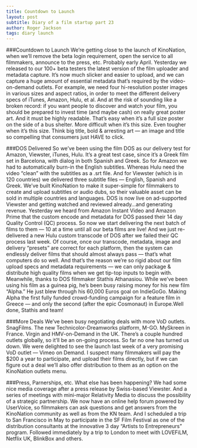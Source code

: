 ```yaml
---
title: Countdown to Launch
layout: post
subtitle: Diary of a film startup part 23
author: Roger Jackson
tags: diary launch
---
```

###Countdown to Launch
We’re getting close to the launch of KinoNation, when we’ll remove the beta login requirement, open the service to all filmmakers, announce to the press, etc. Probably early April. Yesterday we released to our 100+ beta testers the latest version of the film uploader and metadata capture. It’s now much slicker and easier to upload, and we can capture a huge amount of essential metadata that’s required by the video-on-demand outlets. For example, we need four hi-resolution poster images in various sizes and aspect ratios, in order to meet the different delivery specs of iTunes, Amazon, Hulu, et al. And at the risk of sounding like a broken record: if you want people to discover and watch your film, you should be prepared to invest time (and maybe cash) on really great poster art. And it must be highly readable. That’s easy when it’s a full size poster on the side of a bus shelter. More difficult when it’s this size. Even tougher when it’s this size. Think big title, bold & arresting art — an image and title so compelling that consumers just HAVE to click.

###DOS Delivered
So we’ve been using the film DOS as our delivery test for Amazon, Viewster, iTunes, Hulu. It’s a great test case, since it’s a Greek film set in Barcelona, with dialog in both Spanish and Greek. So for Amazon we had to automatically burn-in the English subtitles. Whereas Hulu need the video “clean” with the subtitles as a .srt file. And for Viewster (which is in 120 countries) we delivered three subtitle files — English, Spanish and Greek. We’ve built KinoNation to make it super-simple for filmmakers to create and upload subtitles or audio dubs, so their valuable asset can be sold in multiple countries and languages. DOS is now live on ad-supported Viewster and getting watched and reviewed already…and generating revenue. Yesterday we heard from Amazon Instant Video and Amazon Prime that the custom encode and metadata for DOS passed their 14 day Quality Control (QC) process. So now we start delivering the next batch of films to them — 10 at a time until all our beta films are live! And we just re-delivered a new Hulu custom transcode of DOS after we failed their QC process last week. Of course, once our transcode, metadata, image and delivery “presets” are correct for each platform, then the system can endlessly deliver films that should almost always pass — that’s what computers do so well. And that’s the reason we’re so rigid about our film upload specs and metadata requirements — we can only package & distribute high quality films when we get tip-top inputs to begin with. Meanwhile, thanks to DOS filmmaker Stathis Athanasiou. While we’ve been using his film as a guinea pig, he’s been busy raising money for his new film “Alpha.” He just blew through his 60,000 Euros goal on IndieGoGo. Making Alpha the first fully funded crowd-funding campaign for a feature film in Greece — and only the second (after the epic Cosmonaut) in Europe.Well done, Stathis and team!

###More Deals
We’ve been busy negotiating deals with more VoD outlets. SnagFilms. The new Technicolor-Dreamworks platform, M-GO. MySkreen in France. Virgin and HMV-on-Demand in the UK. There’s a couple hundred outlets globally, so it’ll be an on-going process. So far no one has turned us down. We were delighted to see the launch last week of a very promising VoD outlet — Vimeo on Demand. I suspect many filmmakers will pay the $200 a year to participate, and upload their films directly, but if we can figure out a deal we’ll also offer distribution to them as an option on the KinoNation outlets menu.

###Press, Parnerships, etc.
What else has been happening? We had some nice media coverage after a press release by Swiss-based Viewster. And a series of meetings with mini-major Relativity Media to discuss the possibility of a strategic partnership. We now have an online help forum powered by UserVoice, so filmmakers can ask questions and get answers from the KinoNation community as well as from the KN team. And I scheduled a trip to San Francisco in May to participate in the SF Film Festival as one of the distribution consultants at the innovative 3 day “Artists to Entrepreneurs” program. Followed immediately by a trip to London to meet with LOVEFiLM, Netflix UK, BlinkBox and others.
